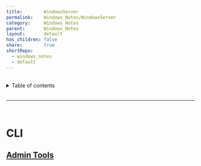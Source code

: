 ```yaml
---
title:        WindowsServer  
permalink:    Windows_Notes/WindowsServer  
category:     Windows_Notes  
parent:       Windows_Notes  
layout:       default  
has_children: false  
share:        true  
shortRepo:  
  - windows_notes  
  - default  
---
```

  
  
<br/>  
  
<details markdown="block">  
<summary>  
Table of contents  
</summary>  
{: .text-delta }  
1. TOC  
{:toc}  
</details>  
  
<br/>  
  
***  
  
<br/>  
  
# CLI  
  
## [Admin Tools](https://learn.microsoft.com/en-us/windows-server/administration/windows-commands/msiexec#repair-options)